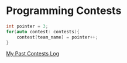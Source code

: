 # Programming Contests
```c++
int pointer = 3;
for(auto contest: contests){
    contest[team_name] = pointer++;
}
```

[My Past Contests Log](https://github.com/envyaims/Programming-Contests/blob/main/CONTEST_LOG.md)
